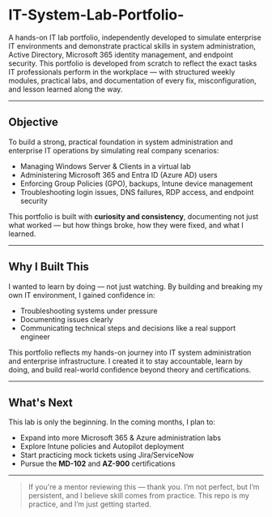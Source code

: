 # IT-System-Lab-Portfolio-
A hands-on IT lab portfolio, independently developed to simulate enterprise IT environments and demonstrate practical skills in system administration, Active Directory, Microsoft 365 identity management, and endpoint security.
This portfolio is developed from scratch to reflect the exact tasks IT professionals perform in the workplace — with structured weekly modules, practical labs, and documentation of every fix, misconfiguration, and lesson learned along the way.

---

## Objective

To build a strong, practical foundation in system administration and enterprise IT operations by simulating real company scenarios:

- Managing Windows Server & Clients in a virtual lab  
- Administering Microsoft 365 and Entra ID (Azure AD) users  
- Enforcing Group Policies (GPO), backups, Intune device management  
- Troubleshooting login issues, DNS failures, RDP access, and endpoint security  

This portfolio is built with **curiosity and consistency**, documenting not just what worked — but how things broke, how they were fixed, and what I learned.

---

## Why I Built This

I wanted to learn by doing — not just watching. By building and breaking my own IT environment, I gained confidence in:

- Troubleshooting systems under pressure  
- Documenting issues clearly  
- Communicating technical steps and decisions like a real support engineer  

This portfolio reflects my hands-on journey into IT system administration and enterprise infrastructure. I created it to stay accountable, learn by doing, and build real-world confidence beyond theory and certifications.

---

## What's Next

This lab is only the beginning. In the coming months, I plan to:

- Expand into more Microsoft 365 & Azure administration labs  
- Explore Intune policies and Autopilot deployment  
- Start practicing mock tickets using Jira/ServiceNow  
- Pursue the **MD-102** and **AZ-900** certifications  

---

> If you're a mentor reviewing this — thank you. I’m not perfect, but I’m persistent, and I believe skill comes from practice. This repo is my practice, and I’m just getting started.
